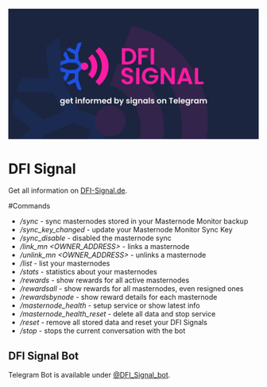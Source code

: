 ![DFI Signal](./public/images/og-image.jpg "DFI Signal")

# DFI Signal

Get all information on [DFI-Signal.de](https://dfi-signal.de).

#Commands
- */sync* - sync masternodes stored in your Masternode Monitor backup
- */sync_key_changed* - update your Masternode Monitor Sync Key
- */sync_disable* - disabled the masternode sync
- */link_mn <OWNER_ADDRESS>* - links a masternode
- */unlink_mn <OWNER_ADDRESS>* - unlinks a masternode
- */list* - list your masternodes
- */stats* - statistics about your masternodes
- */rewards* - show rewards for all active masternodes
- */rewardsall* - show rewards for all masternodes, even resigned ones
- */rewardsbynode* - show reward details for each masternode
- */masternode_health* - setup service or show latest info
- */masternode_health_reset* - delete all data and stop service
- */reset* - remove all stored data and reset your DFI Signals
- */stop* - stops the current conversation with the bot


## DFI Signal Bot

Telegram Bot is available under [@DFI_Signal_bot](https://t.me/DFI_Signal_bot).
